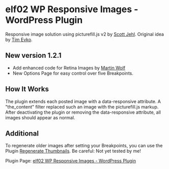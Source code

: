 # elf02 WP Responsive Images - WordPress Plugin

Responsive image solution using picturefill.js v2 by [Scott Jehl][1]. Original idea by [Tim Evko][2].

## New version 1.2.1
* Add enhanced code for Retina Images by [Martin Wolf][5]
* New Options Page for easy control over five Breakpoints.

## How It Works
The plugin extends each posted image with a data-responsive attribute. A "the_content" filter replaced such an image with the picturefill.js markup. After deactivating the plugin or removing the data-responsive attribute, all images should appear as normal.

## Additional
To regenerate older images after setting your Breakpoints, you can use the Plugin [Regenerate Thumbnails][4]. Be careful: Not yet tested by me!

Plugin Page: [elf02 WP Responsive Images - WordPress Plugin][3]

  [1]: http://scottjehl.github.io/picturefill/
  [2]: https://github.com/tevko/wp-tevko-responsive-images
  [3]: http://elf02.de/elf02-wp-respo…rdpress-plugin/
  [4]: http://wordpress.org/plugins/regenerate-thumbnails/
  [5]: http://visuellegedanken.de/